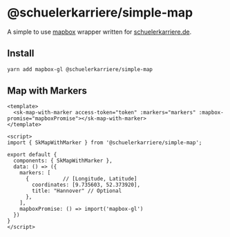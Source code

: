 # @schuelerkarriere/simple-map

A simple to use [mapbox](https://www.mapbox.com/) wrapper written for [schuelerkarriere.de](https://schuelerkarriere.de).

## Install

```bash
yarn add mapbox-gl @schuelerkarriere/simple-map
```

## Map with Markers

```vue
<template>
  <sk-map-with-marker access-token="token" :markers="markers" :mapbox-promise="mapboxPromise"></sk-map-with-marker>
</template>

<script>
import { SkMapWithMarker } from '@schuelerkarriere/simple-map';

export default {
  components: { SkMapWithMarker },
  data: () => ({
    markers: [
      {           // [Longitude, Latitude]
        coordinates: [9.735603, 52.373920],
        title: "Hannover" // Optional
      },
    ],
    mapboxPromise: () => import('mapbox-gl')
  })
}
</script>
```
